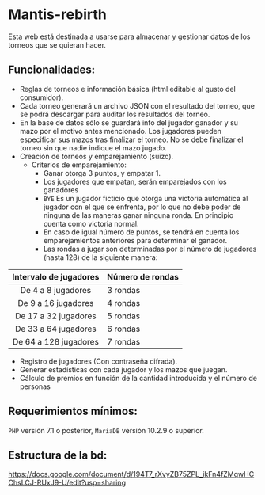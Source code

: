 # Mantis-rebirth
Esta web está destinada a usarse para almacenar y gestionar datos de los torneos que se quieran hacer.
## Funcionalidades:
* Reglas de torneos e información básica (html editable al gusto del consumidor).
* Cada torneo generará un archivo JSON con el resultado del torneo, que se podrá descargar para auditar los resultados del torneo.
* En la base de datos sólo se guardará info del jugador ganador y su mazo por el motivo antes mencionado. Los jugadores pueden especificar sus mazos tras finalizar el torneo. No se debe finalizar el torneo sin que nadie indique el mazo jugado.
* Creación de torneos y emparejamiento (suizo).
    * Criterios de emparejamiento:
        * Ganar otorga 3 puntos, y empatar 1.
        * Los jugadores que empatan, serán emparejados con los ganadores
        * `BYE` Es un jugador ficticio que otorga una victoria automática al jugador con el que se enfrenta, por lo que no debe poder de ninguna de las maneras ganar ninguna ronda. En principio cuenta como victoria normal.
        * En caso de igual número de puntos, se tendrá en cuenta los emparejamientos anteriores para determinar el ganador.
        * Las rondas a jugar son determinadas por el número de jugadores (hasta 128) de la siguiente manera:

| Intervalo de jugadores 	| Número de rondas 	|
|:----------------------:	|------------------	|
|   De 4 a 8  jugadores  	|     3 rondas     	|
|   De 9 a 16 jugadores  	|     4 rondas     	|
|  De 17 a 32 jugadores  	|     5 rondas     	|
| De  33 a 64 jugadores  	|     6 rondas     	|
|  De 64 a 128 jugadores 	|     7 rondas     	|

* Registro de jugadores (Con contraseña cifrada).
* Generar estadísticas con cada jugador y los mazos que juegan.
* Cálculo de premios en función de la cantidad introducida y el número de personas

## Requerimientos mínimos:
`PHP` versión 7.1 o posterior, `MariaDB` versión 10.2.9 o superior.
## Estructura de la bd:
https://docs.google.com/document/d/194T7_rXvyZB75ZPL_ikFn4fZMqwHCChsLCJ-RUxJ9-U/edit?usp=sharing